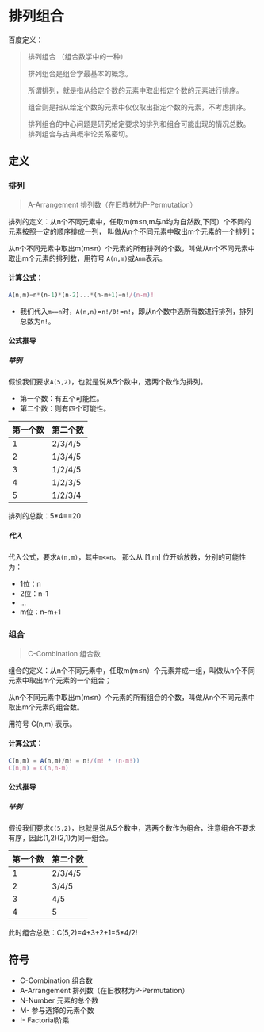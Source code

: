 # 排列组合
百度定义：
> 排列组合 （组合数学中的一种）
> 
> 排列组合是组合学最基本的概念。
> 
> 所谓排列，就是指从给定个数的元素中取出指定个数的元素进行排序。
> 
> 组合则是指从给定个数的元素中仅仅取出指定个数的元素，不考虑排序。
> 
> 排列组合的中心问题是研究给定要求的排列和组合可能出现的情况总数。 排列组合与古典概率论关系密切。
> 
> 
> 
> 
> 
> 
>

## 定义
### 排列
> A-Arrangement 排列数（在旧教材为P-Permutation）

排列的定义：从n个不同元素中，任取m(m≤n,m与n均为自然数,下同）个不同的元素按照一定的顺序排成一列， 叫做从n个不同元素中取出m个元素的一个排列；

从n个不同元素中取出m(m≤n）个元素的所有排列的个数，叫做从n个不同元素中取出m个元素的排列数，用符号 `A(n,m)`或`Anm`表示。

#### 计算公式：
```javascript
A(n,m)=n*(n-1)*(n-2)...*(n-m+1)=n!/(n-m)!
```

- 我们代入`m==n`时，`A(n,n)`=`n!/0!`=`n!`，即从n个数中选所有数进行排列，排列总数为`n!`。

#### 公式推导
##### 举例
假设我们要求`A(5,2)`，也就是说从5个数中，选两个数作为排列。
- 第一个数：有五个可能性。
- 第二个数：则有四个可能性。

| 第一个数 | 第二个数    |
|------|---------|
| 1    | 2/3/4/5 |
| 2    | 1/3/4/5 |
| 3    | 1/2/4/5 |
| 4    | 1/2/3/5 |
| 5    | 1/2/3/4 |


排列的总数：5*4==20

##### 代入
代入公式，要求`A(n,m)`，其中`m<=n`。
那么从 [1,m] 位开始放数，分别的可能性为：
- 1位：n
- 2位：n-1
- ...
- m位：n-m+1

### 组合
> C-Combination 组合数

组合的定义：从n个不同元素中，任取m(m≤n）个元素并成一组，叫做从n个不同元素中取出m个元素的一个组合；

从n个不同元素中取出m(m≤n）个元素的所有组合的个数，叫做从n个不同元素中取出m个元素的组合数。

用符号 C(n,m) 表示。

#### 计算公式：
```javascript
C(n,m) = A(n,m)/m! = n!/(m! * (n-m!))
C(n,m) = C(n,n-m)
```

#### 公式推导
##### 举例
假设我们要求`C(5,2)`，也就是说从5个数中，选两个数作为组合，注意组合不要求有序，因此(1,2)(2,1)为同一组合。

| 第一个数 | 第二个数 |
|------|------|
| 1    | 2/3/4/5 |
| 2    | 3/4/5 |
| 3    | 4/5 |
| 4    | 5 |

此时组合总数：C(5,2)=4+3+2+1=5*4/2!

## 符号
- C-Combination 组合数 
- A-Arrangement 排列数（在旧教材为P-Permutation）
- N-Number 元素的总个数
- M- 参与选择的元素个数
- !- Factorial阶乘